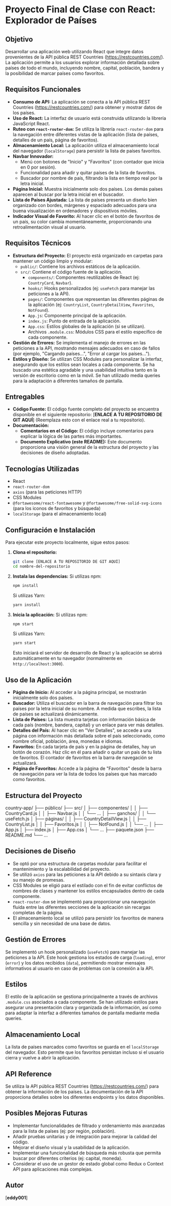 # Proyecto Final de Clase con React: Explorador de Países

## Objetivo

Desarrollar una aplicación web utilizando React que integre datos provenientes de la API pública REST Countries (https://restcountries.com/). La aplicación permite a los usuarios explorar información detallada sobre países de todo el mundo, incluyendo nombre, capital, población, bandera y la posibilidad de marcar países como favoritos.

## Requisitos Funcionales

* **Consumo de API:** La aplicación se conecta a la API pública REST Countries (https://restcountries.com/) para obtener y mostrar datos de los países.
* **Uso de React:** La interfaz de usuario está construida utilizando la librería JavaScript React.
* **Ruteo con `react-router-dom`:** Se utiliza la librería `react-router-dom` para la navegación entre diferentes vistas de la aplicación (lista de países, detalles de un país, página de favoritos).
* **Almacenamiento Local:** La aplicación utiliza el almacenamiento local del navegador (`localStorage`) para persistir la lista de países favoritos.
* **Navbar Innovador:**
    * Menú con botones de "Inicio" y "Favoritos" (con contador que inicia en 0 por sesión).
    * Funcionalidad para añadir y quitar países de la lista de favoritos.
    * Buscador por nombre de país, filtrando la lista en tiempo real por la letra inicial.
* **Página Inicial:** Muestra inicialmente solo dos países. Los demás países aparecen al buscar por la letra inicial en el buscador.
* **Lista de Países Ajustada:** La lista de países presenta un diseño bien organizado con bordes, márgenes y espaciado adecuados para una buena visualización en ordenadores y dispositivos móviles.
* **Indicador Visual de Favorito:** Al hacer clic en el botón de favoritos de un país, su color cambia momentáneamente, proporcionando una retroalimentación visual al usuario.

## Requisitos Técnicos

* **Estructura del Proyecto:** El proyecto está organizado en carpetas para mantener un código limpio y modular:
    * `public/`: Contiene los archivos estáticos de la aplicación.
    * `src/`: Contiene el código fuente de la aplicación.
        * `components/`: Componentes reutilizables de React (ej: `CountryCard`, `Navbar`).
        * `hooks/`: Hooks personalizados (ej: `useFetch` para manejar las peticiones a la API).
        * `pages/`: Componentes que representan las diferentes páginas de la aplicación (ej: `CountryList`, `CountryDetailView`, `Favorites`, `NotFound`).
        * `App.js`: Componente principal de la aplicación.
        * `index.js`: Punto de entrada de la aplicación.
        * `App.css`: Estilos globales de la aplicación (si se utilizan).
        * Archivos `.module.css`: Módulos CSS para el estilo específico de cada componente.
* **Gestión de Errores:** Se implementa el manejo de errores en las peticiones a la API, mostrando mensajes adecuados en caso de fallos (por ejemplo, "Cargando países...", "Error al cargar los países...").
* **Estilos y Diseño:** Se utilizan CSS Modules para personalizar la interfaz, asegurando que los estilos sean locales a cada componente. Se ha buscado una estética agradable y una usabilidad intuitiva tanto en la versión de escritorio como en la móvil. Se han utilizado media queries para la adaptación a diferentes tamaños de pantalla.

## Entregables

* **Código Fuente:** El código fuente completo del proyecto se encuentra disponible en el siguiente repositorio: [**ENLACE A TU REPOSITORIO DE GIT AQUÍ**] (Reemplaza esto con el enlace real a tu repositorio).
* **Documentación:**
    * **Comentarios en el Código:** El código incluye comentarios para explicar la lógica de las partes más importantes.
    * **Documento Explicativo (este README):** Este documento proporciona una visión general de la estructura del proyecto y las decisiones de diseño adoptadas.

## Tecnologías Utilizadas

* React
* `react-router-dom`
* `axios` (para las peticiones HTTP)
* CSS Modules
* `@fortawesome/react-fontawesome` y `@fortawesome/free-solid-svg-icons` (para los iconos de favoritos y búsqueda)
* `localStorage` (para el almacenamiento local)

## Configuración e Instalación

Para ejecutar este proyecto localmente, sigue estos pasos:

1.  **Clona el repositorio:**
    ```bash
    git clone [ENLACE A TU REPOSITORIO DE GIT AQUÍ]
    cd nombre-del-repositorio
    ```
2.  **Instala las dependencias:**
    Si utilizas npm:
    ```bash
    npm install
    ```
    Si utilizas Yarn:
    ```bash
    yarn install
    ```
3.  **Inicia la aplicación:**
    Si utilizas npm:
    ```bash
    npm start
    ```
    Si utilizas Yarn:
    ```bash
    yarn start
    ```
    Esto iniciará el servidor de desarrollo de React y la aplicación se abrirá automáticamente en tu navegador (normalmente en `http://localhost:3000`).

## Uso de la Aplicación

* **Página de Inicio:** Al acceder a la página principal, se mostrarán inicialmente solo dos países.
* **Buscador:** Utiliza el buscador en la barra de navegación para filtrar los países por la letra inicial de su nombre. A medida que escribes, la lista de países se actualizará dinámicamente.
* **Lista de Países:** La lista muestra tarjetas con información básica de cada país (nombre, bandera, capital) y un enlace para ver más detalles.
* **Detalles del País:** Al hacer clic en "Ver Detalles", se accede a una página con información más detallada sobre el país seleccionado, como nombre oficial, población, área, monedas e idiomas.
* **Favoritos:** En cada tarjeta de país y en la página de detalles, hay un botón de corazón. Haz clic en él para añadir o quitar un país de tu lista de favoritos. El contador de favoritos en la barra de navegación se actualizará.
* **Página de Favoritos:** Accede a la página de "Favoritos" desde la barra de navegación para ver la lista de todos los países que has marcado como favoritos.

## Estructura del Proyecto

country-app/ ├── público/ ├── src/ │ ├── componentes/ │ │ ├── CountryCard.js │ │ ├── Navbar.js │ │ └── ... │ ├── ganchos/ │ │ └── useFetch.js │ ├── páginas/ │ │ ├── CountryDetailView.js │ │ ├── CountryList.js │ │ ├── Favoritos.js │ │ ├── NotFound.js │ │ └── ... │ ├── App.js │ ├── index.js │ ├── App.css │ └── ... ├── paquete.json ├── README.md └── ...

## Decisiones de Diseño

* Se optó por una estructura de carpetas modular para facilitar el mantenimiento y la escalabilidad del proyecto.
* Se utilizó `axios` para las peticiones a la API debido a su sintaxis clara y su manejo de promesas.
* CSS Modules se eligió para el estilado con el fin de evitar conflictos de nombres de clases y mantener los estilos encapsulados dentro de cada componente.
* `react-router-dom` se implementó para proporcionar una navegación fluida entre las diferentes secciones de la aplicación sin recargas completas de la página.
* El almacenamiento local se utilizó para persistir los favoritos de manera sencilla y sin necesidad de una base de datos.

## Gestión de Errores

Se implementó un hook personalizado (`useFetch`) para manejar las peticiones a la API. Este hook gestiona los estados de carga (`loading`), error (`error`) y los datos recibidos (`data`), permitiendo mostrar mensajes informativos al usuario en caso de problemas con la conexión a la API.

## Estilos

El estilo de la aplicación se gestiona principalmente a través de archivos `.module.css` asociados a cada componente. Se han utilizado estilos para asegurar una presentación clara y organizada de la información, así como para adaptar la interfaz a diferentes tamaños de pantalla mediante media queries.

## Almacenamiento Local

La lista de países marcados como favoritos se guarda en el `localStorage` del navegador. Esto permite que los favoritos persistan incluso si el usuario cierra y vuelve a abrir la aplicación.

## API Reference

Se utiliza la API pública REST Countries (https://restcountries.com/) para obtener la información de los países. La documentación de la API proporciona detalles sobre los diferentes endpoints y los datos disponibles.

## Posibles Mejoras Futuras

* Implementar funcionalidades de filtrado y ordenamiento más avanzadas para la lista de países (ej: por región, población).
* Añadir pruebas unitarias y de integración para mejorar la calidad del código.
* Mejorar el diseño visual y la usabilidad de la aplicación.
* Implementar una funcionalidad de búsqueda más robusta que permita buscar por diferentes criterios (ej: capital, moneda).
* Considerar el uso de un gestor de estado global como Redux o Context API para aplicaciones más complejas.

## Autor

[**eddy001**]
